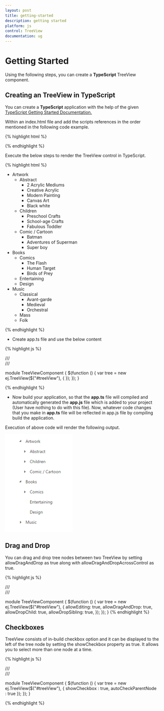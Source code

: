 ```yaml
---
layout: post
title: getting-started
description: getting started
platform: js
control: TreeView
documentation: ug
---
```


# Getting Started



Using the following steps, you can create a **TypeScript** TreeView component.

## Creating an TreeView in TypeScript



You can create a **TypeScript** application with the help of the given [TypeScript Getting Started Documentation. ](https://help.syncfusion.com/js/typescript)

Within an index.html file and add the scripts references in the order mentioned in the following code example.

{% highlight html %}

<!DOCTYPE html>
<html>
<head>
<title>TypeScript Application</title>
<link href="http://cdn.syncfusion.com/**{{**site.releaseversion**}}**/js/web/flat-azure/ej.web.all.min.css" rel="stylesheet" />
<script src="https://code.jquery.com/jquery-3.0.0.min.js"></script>
<script src="http://cdn.syncfusion.com/**{{**site.releaseversion**}}**/js/web/ej.web.all.min.js" type="text/javascript"></script>

</head>
<body>
<!--Add TreeView sample  here-->
</body>
</html>


{% endhighlight %}



Execute the below steps to render the TreeView control in TypeScript.

{% highlight html %}

  <div style="width: 250px; max-width:100%">
        <ul id="treeView">
            <li class="expanded">
                Artwork
                <ul>
                    <li>
                        Abstract
                        <ul>
                            <li>2 Acrylic Mediums</li>
                            <li>Creative Acrylic</li>
                            <li>Modern Painting</li>
                            <li>Canvas Art</li>
                            <li>Black white</li>
                        </ul>
                    </li>
                    <li>
                        Children
                        <ul>
                            <li>Preschool Crafts</li>
                            <li>School-age Crafts</li>
                            <li>Fabulous Toddler</li>
                        </ul>
                    </li>
                    <li>
                        Comic / Cartoon
                        <ul>
                            <li>Batman</li>
                            <li>Adventures of Superman</li>
                            <li>Super boy</li>
                        </ul>
                    </li>
                </ul>
            </li>
            <li class="expanded">
                Books
                <ul>
                    <li>
                        Comics
                        <ul>
                            <li>The Flash</li>
                            <li>Human Target</li>
                            <li>Birds of Prey</li>
                        </ul>
                    </li>
                    <li>Entertaining</li>
                    <li>Design</li>
                </ul>
            </li>
            <li>
                Music
                <ul>
                    <li>
                        Classical
                        <ul>
                            <li>Avant-garde</li>
                            <li>Medieval</li>
                            <li>Orchestral</li>
                        </ul>
                    </li>
                    <li>Mass</li>
                    <li>Folk</li>
                </ul>
            </li>
        </ul>
    </div>
<script src="app.js"></script>

{% endhighlight %}



* Create app.ts file and use the below content



{% highlight js %}

/// <reference path="jquery.d.ts" />  
/// <reference path="ej.web.all.d.ts" />

module TreeViewComponent {
    $(function () {
        var tree = new ej.TreeView($("#treeView"), {
        });
    });
}

{% endhighlight %}



* Now build your application, so that the **app.ts** file will compiled and automatically generated the **app.js** file which is added to your project (User have nothing to do with this file). Now, whatever code changes that you make in **app.ts** file will be reflected in app.js file by compiling     build the application.



Execution of above code will render the following output.

![](getting-started_images/getting-started_img1.png)


## Drag and Drop

You can drag and drop tree nodes between two TreeView by setting allowDragAndDrop as true along with allowDragAndDropAcrossControl as true.

{% highlight js %}

/// <reference path="jquery.d.ts" />  
/// <reference path="ej.web.all.d.ts" />

module TreeViewComponent {
    $(function () {
        var tree = new ej.TreeView($("#treeView"), {
            allowEditing: true,
            allowDragAndDrop: true,
            allowDropChild: true,
            allowDropSibling: true,
        });
    });
}
{% endhighlight %}

## Checkboxes

TreeView consists of in-build checkbox option and it can be displayed to the left of the tree node by setting the showCheckbox property as true. It allows you to select more than one node at a time.

{% highlight js %}

/// <reference path="jquery.d.ts" />  
/// <reference path="ej.web.all.d.ts" />

module TreeViewComponent {
    $(function () {
        var tree = new ej.TreeView($("#treeView"), {
          showCheckbox : true,
          autoCheckParentNode : true
        });
    });
}

{% endhighlight %}
